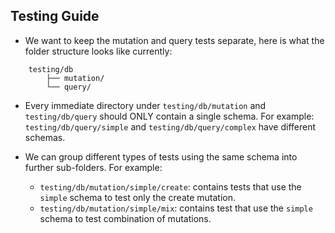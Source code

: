 ## Testing Guide

- We want to keep the mutation and query tests separate, here is what the folder
structure looks like currently:
```
    testing/db
        ├── mutation/
        └── query/
```

- Every immediate directory under `testing/db/mutation` and `testing/db/query` should ONLY contain
    a single schema. For example:
`testing/db/query/simple` and `testing/db/query/complex` have different schemas.

- We can group different types of tests using the same schema into further sub-folders.
    For example:
    - `testing/db/mutation/simple/create`: contains tests that 
        use the `simple` schema to test only the create mutation.
    - `testing/db/mutation/simple/mix`: contains test that use
        the `simple` schema to test combination of mutations.
